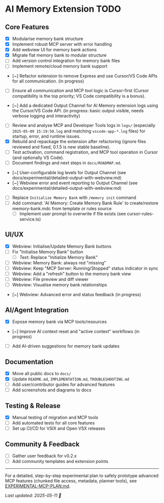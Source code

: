 # AI Memory Extension TODO

## Core Features

-   [x] Modularise memory bank structure
-   [x] Implement robust MCP server with error handling
-   [x] Add webview UI for memory bank actions
-   [x] Migrate flat memory bank to modular structure
-   [ ] Add version control integration for memory bank files
-   [ ] Implement remote/cloud memory bank support
-   [~] Refactor extension to remove Express and use Cursor/VS Code APIs for all communication. (in progress)
-   [ ] Ensure all communication and MCP tool logic is Cursor-first (Cursor compatibility is the top priority; VS Code compatibility is a bonus).
-   [~] Add a dedicated Output Channel for AI Memory extension logs using the Cursor/VS Code API. (in progress: basic output visible, needs verbose logging and interactivity)
-   [ ] Review and analyse MCP and Developer Tools logs in `logs/` (especially `2025-05-09 15:19:50.log` and matching `vscode-app-*.log` files) for startup, error, and runtime issues.
-   [x] Rebuild and repackage the extension after refactoring (ignore files reviewed and fixed, 0.1.5 is new stable baseline).
-   [ ] Test activation, command registration, and MCP tool operation in Cursor (and optionally VS Code).
-   [ ] Document findings and next steps in `docs/ROADMAP.md`.
-   [~] User-configurable log levels for Output Channel (see docs/experimental/detailed-output-with-webview.md)
-   [~] Webview error and event reporting to Output Channel (see docs/experimental/detailed-output-with-webview.md)
-   [ ] Replace `Initialize Memory Bank` with `/memory init` command
-   [ ] Add command: 'AI Memory: Create Memory Bank Rule' to create/restore memory-bank.mdc from template or rules source
    -   [ ] Implement user prompt to overwrite if file exists (see cursor-rules-service.ts)

## UI/UX

-   [x] Webview: Initialise/Update Memory Bank buttons
-   [ ] Fix "Initialise Memory Bank" button
    -   [ ] Text: Replace "Initialize Memory Bank"
-   [ ] Webview: Memory Bank: always red "missing"
-   [ ] Webview: Keep "MCP Server: Running/Stopped" status indicator in sync
-   [ ] Webview: Add a "refresh" button to the memory bank view
-   [ ] Webview: File preview and diff viewer
-   [ ] Webview: Visualise memory bank relationships
-   [~] Webview: Advanced error and status feedback (in progress)

## AI/Agent Integration

-   [x] Expose memory bank via MCP tools/resources
-   [~] Improve AI context reset and "active context" workflows (in progress)
-   [ ] Add AI-driven suggestions for memory bank updates

## Documentation

-   [x] Move all public docs to `docs/`
-   [x] Update `README.md`, `IMPLEMENTATION.md`, `TROUBLESHOOTING.md`
-   [ ] Add user/contributor guides for advanced features
-   [ ] Add screenshots and diagrams to docs

## Testing & Release

-   [x] Manual testing of migration and MCP tools
-   [ ] Add automated tests for all core features
-   [ ] Set up CI/CD for VSIX and Open VSX releases

## Community & Feedback

-   [ ] Gather user feedback for v0.2.x
-   [ ] Add community templates and extension points

---

For a detailed, step-by-step experimental plan to safely prototype advanced MCP features (chunked file access, metadata, planner tools), see [EXPERIMENTAL-MCP-PLAN.md](./EXPERIMENTAL-MCP-PLAN.md).

_Last updated: 2025-05-11 🐹_
